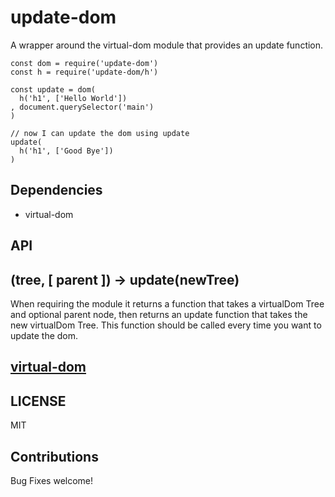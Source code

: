 # update-dom

A wrapper around the virtual-dom module that provides an update function.

```
const dom = require('update-dom')
const h = require('update-dom/h')

const update = dom(
  h('h1', ['Hello World'])
, document.querySelector('main')
)

// now I can update the dom using update
update(
  h('h1', ['Good Bye'])
)
```

## Dependencies

* virtual-dom

## API

## (tree, [ parent ]) -> update(newTree)

When requiring the module it returns a function that
takes a virtualDom Tree and optional parent node, then
returns an update function that takes the new virtualDom Tree. This function should be called every time you want to update the dom.

## [virtual-dom](https://github.com/Matt-Esch/virtual-dom)

## LICENSE

MIT

## Contributions

Bug Fixes welcome!


